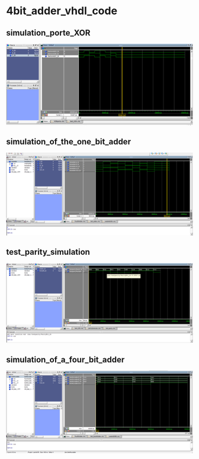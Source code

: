 # 4bit_adder_vhdl_code

## simulation_porte_XOR
![Alt text](simulation_porte_XOR.png)
## simulation_of_the_one_bit_adder
![Alt text](simulation_of_the_one_bit_adder.png)
## test_parity_simulation
![Alt text](test_parity_simulation.png)
## simulation_of_a_four_bit_adder
![Alt text](simulation_of_a_four_bit_adder.png)

